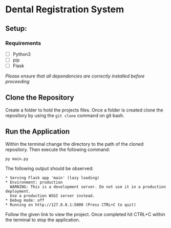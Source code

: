 # **Dental Registration System**

## Setup:
### Requirements
- [ ] Python3
- [ ] pip
- [ ] Flask

*Please ensure that all dependencies are correctly installed before proceeding*

## Clone the Repository
Create a folder to hold the projects files. Once a folder is created clone the repository by using the `git clone` command on git bash.

## Run the Application
Within the terminal change the directory to the path of the cloned repository.
Then execute the following command:

```
py main.py
```

The following output should be observed:
```
* Serving Flask app 'main' (lazy loading)
* Environment: production
  WARNING: This is a development server. Do not use it in a production deployment.
  Use a production WSGI server instead.
* Debug mode: off
* Running on http://127.0.0.1:5000 (Press CTRL+C to quit)
```
Follow the given link to view the project. Once completed hit CTRL+C within the terminal to stop the application.
